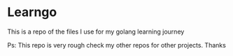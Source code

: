 # Learngo

This is a repo of the files I use for my golang learning journey

Ps: This repo is very rough check my other repos for other projects. Thanks
